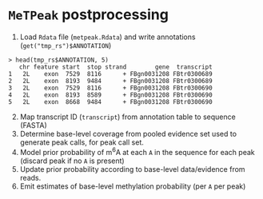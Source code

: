 # `MeTPeak` postprocessing
1. Load `Rdata` file (`metpeak.Rdata`) and write annotations (`get("tmp_rs")$ANNOTATION`)
```
> head(tmp_rs$ANNOTATION, 5)
   chr feature start  stop strand        gene  transcript
1   2L    exon  7529  8116      + FBgn0031208 FBtr0300689
2   2L    exon  8193  9484      + FBgn0031208 FBtr0300689
3   2L    exon  7529  8116      + FBgn0031208 FBtr0300690
4   2L    exon  8193  8589      + FBgn0031208 FBtr0300690
5   2L    exon  8668  9484      + FBgn0031208 FBtr0300690
```
2. Map transcript ID (`transcript`) from annotation table to sequence (FASTA)
3. Determine base-level coverage from pooled evidence set used to generate peak calls, for peak call set.
4. Model prior probability of m<sup>6</sup>A at each `A` in the sequence for each peak (discard peak if no `A` is present)
5. Update prior probability according to base-level data/evidence from reads.
6. Emit estimates of base-level methylation probability (per `A` per peak)

